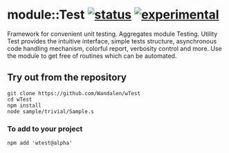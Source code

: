 
# module::Test  [![status](https://github.com/Wandalen/wTest/actions/workflows/StandardPublish.yml/badge.svg)](https://github.com/Wandalen/wTest/actions/workflows/StandardPublish.yml) [![experimental](https://img.shields.io/badge/stability-experimental-orange.svg)](https://github.com/emersion/stability-badges#experimental)

Framework for convenient unit testing. Aggregates module Testing. Utility Test provides the intuitive interface, simple tests structure, asynchronous code handling mechanism, colorful report, verbosity control and more. Use the module to get free of routines which can be automated.

## Try out from the repository
```
git clone https://github.com/Wandalen/wTest
cd wTest
npm install
node sample/trivial/Sample.s
```

### To add to your project
```
npm add 'wtest@alpha'
```




